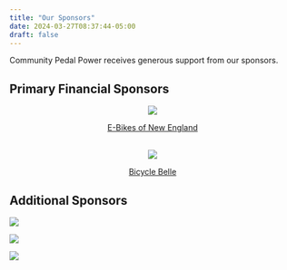 ```yaml
---
title: "Our Sponsors"
date: 2024-03-27T08:37:44-05:00
draft: false
---
```


Community Pedal Power receives generous support from our sponsors.

## Primary Financial Sponsors

<center><a href="https://ebikesofne.com/"><img src="/img/sponsors/ebikesofne.png" /></a><br />

[E-Bikes of New England](https://www.ebikesofne.com/)</center>

<br />
<center><a href="https://www.bicyclebelleboston.com/"><img src="/img/sponsors/bicyclebelle.png" /></a><br />

[Bicycle Belle](https://www.bicyclebelleboston.com/)</center>

## Additional Sponsors

<a href="https://www.get-nemo.com/"><img src="/img/sponsors/nemo.png" /></a> 
<br />

<a href="https://bikesnotbombs.org/"><img src="/img/sponsors/bnb.png" /></a>
<br />

<a href="http://somervilleyouthrecf.org/"><img src="/img/sponsors/syrf.png" /></a>
